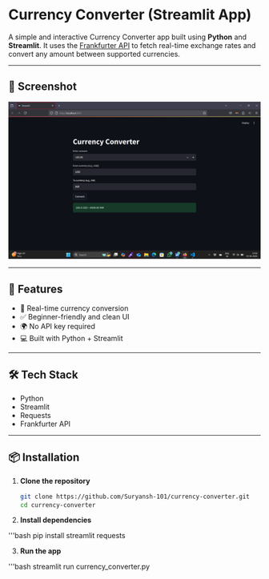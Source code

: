 # Currency Converter (Streamlit App)

A simple and interactive Currency Converter app built using **Python** and **Streamlit**. It uses the [Frankfurter API](https://www.frankfurter.app/) to fetch real-time exchange rates and convert any amount between supported currencies.

---

## 📸 Screenshot

![App Screenshot](screenshot.png)

---

## 🚀 Features

- 🔁 Real-time currency conversion
- ✅ Beginner-friendly and clean UI
- 🌍 No API key required
- 💻 Built with Python + Streamlit

---

## 🛠 Tech Stack

- Python
- Streamlit
- Requests
- Frankfurter API

---

## 📦 Installation

1. **Clone the repository**
   ```bash
   git clone https://github.com/Suryansh-101/currency-converter.git
   cd currency-converter

2. **Install dependencies**

'''bash
pip install streamlit requests

3. **Run the app**

'''bash
streamlit run currency_converter.py
